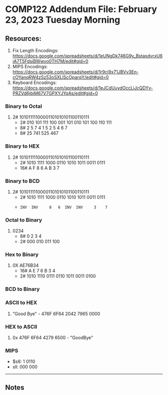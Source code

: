 # COMP122 Addendum File: February 23, 2023 Tuesday Morning

## Resources:
   1. Fix Length Encodings: https://docs.google.com/spreadsheets/d/1eUNgDk746G9y_BstasdvrxU6iA7T5FdsiBWwvo0TH7M/edit#gid=0
   1. MIPS Encodings: https://docs.google.com/spreadsheets/d/1r9cj9x71JBVv3En-cOYanqRW4zSz53oSXLlScOparqY/edit#gid=0
   1. Keyboard Encodings: https://docs.google.com/spreadsheets/d/1eJCdUuydOccLiJcQDYv-PRZVd6jbiM67V7GPXYJYqAs/edit#gid=0


### Binary to Octal
  1. 2# 10101111100001101010101100110111
     - 2# 010 101 111 100 001 101 010 101 100 110 111
     - 8#   2   5   7   4   1   5   2   5   4   6   7
     - 8# 25 741 525 467


### Binary to HEX
  1. 2# 10101111100001101010101100110111
     -  2# 1010 1111 1000 0110 1010 1011 0011 0111
     - 16#    A    F    8    6    A    B    3    7


### Binary to BCD
  1. 2# 10101111100001101010101100110111
     -  2# 1010 1111 1000 0110 1010 1011 0011 0111
     -     INV  INV     8   6  INV  INV     3    7


### Octal to Binary
   1. 0234
      - 8#   0  2  3  4
      - 2#  000 010 011 100




### Hex to Binary

   1. 0X AE76B34
      - 16#     A    E    7    6    B    3    4
      - 2#     1010 1110 0111 0110 1011 0011 0100


### BCD to Binary


### ASCII to HEX
   1.  "Good Bye"
      - 476F 6F64 2042 7965 0000


### HEX to ASCII
   1. 0x 476F 6F64 4279 6500
     - "GoodBye"


### MIPS
   - $s6: 1 0110
   - sll: 000 000













---
## Notes
<!-- This section is for students to place their notes -->
